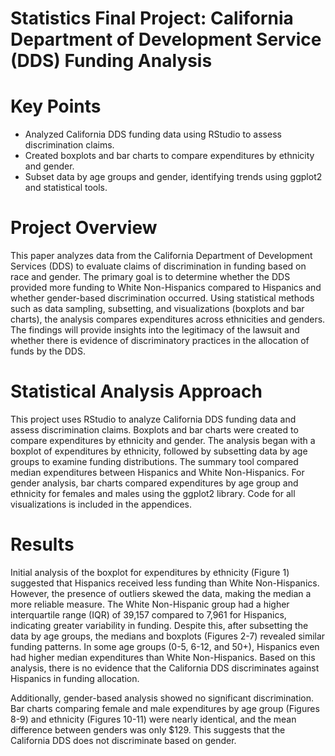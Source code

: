 # Statistics Final Project: California Department of Development Service (DDS) Funding Analysis
# Key Points
- Analyzed California DDS funding data using RStudio to assess discrimination claims.
- Created boxplots and bar charts to compare expenditures by ethnicity and gender.
- Subset data by age groups and gender, identifying trends using ggplot2 and statistical tools.
# Project Overview
This paper analyzes data from the California Department of Development Services (DDS) to evaluate claims of discrimination in funding based on race and gender. The primary goal is to determine whether the DDS provided more funding to White Non-Hispanics compared to Hispanics and whether gender-based discrimination occurred. Using statistical methods such as data sampling, subsetting, and visualizations (boxplots and bar charts), the analysis compares expenditures across ethnicities and genders. The findings will provide insights into the legitimacy of the lawsuit and whether there is evidence of discriminatory practices in the allocation of funds by the DDS.
# Statistical Analysis Approach
This project uses RStudio to analyze California DDS funding data and assess discrimination claims. Boxplots and bar charts were created to compare expenditures by ethnicity and gender. The analysis began with a boxplot of expenditures by ethnicity, followed by subsetting data by age groups to examine funding distributions. The summary tool compared median expenditures between Hispanics and White Non-Hispanics. For gender analysis, bar charts compared expenditures by age group and ethnicity for females and males using the ggplot2 library. Code for all visualizations is included in the appendices.
# Results
Initial analysis of the boxplot for expenditures by ethnicity (Figure 1) suggested that Hispanics received less funding than White Non-Hispanics. However, the presence of outliers skewed the data, making the median a more reliable measure. The White Non-Hispanic group had a higher interquartile range (IQR) of 39,157 compared to 7,961 for Hispanics, indicating greater variability in funding. Despite this, after subsetting the data by age groups, the medians and boxplots (Figures 2-7) revealed similar funding patterns. In some age groups (0-5, 6-12, and 50+), Hispanics even had higher median expenditures than White Non-Hispanics. Based on this analysis, there is no evidence that the California DDS discriminates against Hispanics in funding allocation.

Additionally, gender-based analysis showed no significant discrimination. Bar charts comparing female and male expenditures by age group (Figures 8-9) and ethnicity (Figures 10-11) were nearly identical, and the mean difference between genders was only $129. This suggests that the California DDS does not discriminate based on gender.
